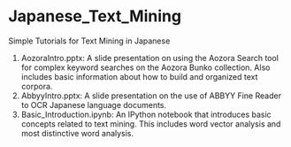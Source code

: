 # Japanese_Text_Mining
Simple Tutorials for Text Mining in Japanese

1) AozoraIntro.pptx: A slide presentation on using the Aozora Search tool for complex keyword searches on the Aozora Bunko collection. Also includes basic information about how to build and organized text corpora.
2) AbbyyIntro.pptx: A slide presentation on the use of ABBYY Fine Reader to OCR Japanese language documents.
3) Basic_Introduction.ipynb: An IPython notebook that introduces basic concepts related to text mining. This includes word vector analysis and most distinctive word analysis. 
